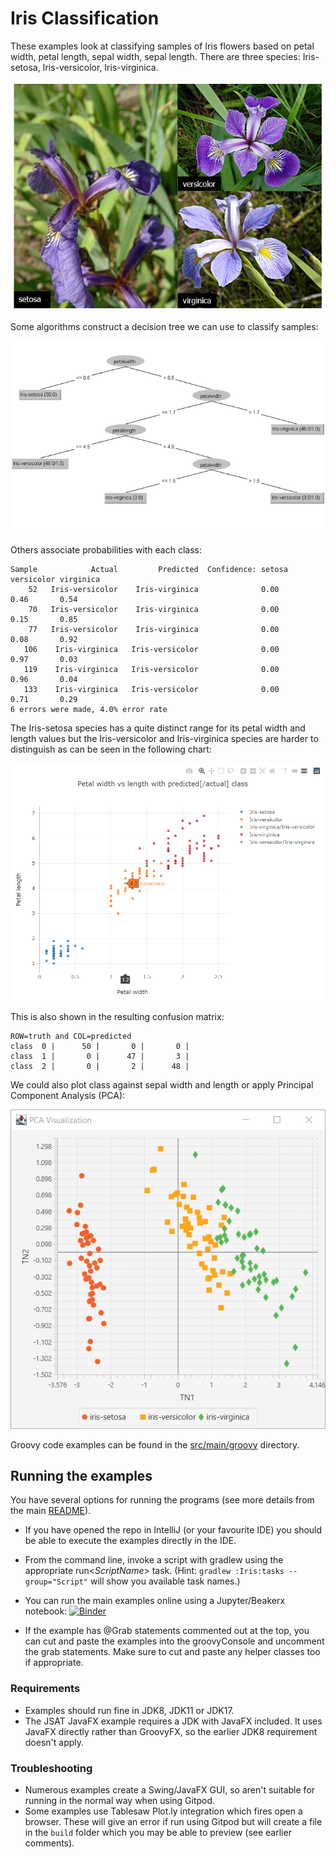 <!--
SPDX-License-Identifier: Apache-2.0

Licensed under the Apache License, Version 2.0 (the "License");
you may not use this file except in compliance with the License.
You may obtain a copy of the License at

    https://www.apache.org/licenses/LICENSE-2.0

Unless required by applicable law or agreed to in writing, software
distributed under the License is distributed on an "AS IS" BASIS,
WITHOUT WARRANTIES OR CONDITIONS OF ANY KIND, either express or implied.
See the License for the specific language governing permissions and
limitations under the License.
-->

# Iris Classification

These examples look at classifying samples of Iris flowers based
on petal width, petal length, sepal width, sepal length.
There are three species: Iris-setosa, Iris-versicolor, Iris-virginica.

![Iris Species](../../docs/images/IrisSpecies.png)

Some algorithms construct a decision tree we can use to classify samples:

![Iris decision tree](../../docs/images/IrisDecisionTree.png)

Others associate probabilities with each class:

```
Sample            Actual         Predicted  Confidence: setosa     versicolor virginica
    52   Iris-versicolor    Iris-virginica              0.00       0.46       0.54
    70   Iris-versicolor    Iris-virginica              0.00       0.15       0.85
    77   Iris-versicolor    Iris-virginica              0.00       0.08       0.92
   106    Iris-virginica   Iris-versicolor              0.00       0.97       0.03
   119    Iris-virginica   Iris-versicolor              0.00       0.96       0.04
   133    Iris-virginica   Iris-versicolor              0.00       0.71       0.29
6 errors were made, 4.0% error rate
```
The Iris-setosa species has a quite distinct range for its
petal width and length values but the Iris-versicolor and Iris-virginica
species are harder to distinguish as can be seen in the following chart: 

![Iris Classes](../../docs/images/IrisClasses.png)

This is also shown in the resulting confusion matrix:

```
ROW=truth and COL=predicted
class  0 |      50 |       0 |       0 |
class  1 |       0 |      47 |       3 |
class  2 |       0 |       2 |      48 |
```

We could also plot class against sepal width and length or apply Principal Component Analysis (PCA):

![Iris Classes](../../docs/images/IrisPCA.png)

Groovy code examples can be found in the [src/main/groovy](src/main/groovy) directory.

## Running the examples

You have several options for running the programs (see more details from the main [README](../../README.md#running-the-examples)).

* If you have opened the repo in IntelliJ (or your favourite IDE) you should be able to execute the examples directly in the IDE.

* From the command line, invoke a script with gradlew using the appropriate run&lt;_ScriptName_&gt; task.
  (Hint: `gradlew :Iris:tasks --group="Script"` will show you available task names.)

* You can run the main examples online using a Jupyter/Beakerx notebook:
  [![Binder](https://mybinder.org/badge_logo.svg)](https://mybinder.org/v2/gh/paulk-asert/groovy-data-science/HEAD?filepath=subprojects%2FIris%2Fsrc%2Fmain%2Fnotebook%2FIris.ipynb)

* If the example has @Grab statements commented out at the top, you can cut and paste the examples into the groovyConsole
  and uncomment the grab statements. Make sure to cut and paste any helper classes too if appropriate.

### Requirements

* Examples should run fine in JDK8, JDK11 or JDK17.
* The JSAT JavaFX example requires a JDK with JavaFX included. It uses JavaFX directly
rather than GroovyFX, so the earlier JDK8 requirement doesn't apply.

### Troubleshooting

* Numerous examples create a Swing/JavaFX GUI, so aren't suitable for running in the normal way when using Gitpod.
* Some examples use Tablesaw Plot.ly integration which fires open a browser. These will give an error if run
  using Gitpod but will create a file in the `build` folder which you may be able to preview (see earlier comments).
